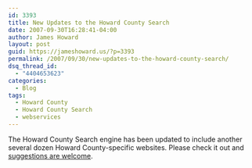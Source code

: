 ```yaml
---
id: 3393
title: New Updates to the Howard County Search
date: 2007-09-30T16:28:41-04:00
author: James Howard
layout: post
guid: https://jameshoward.us/?p=3393
permalink: /2007/09/30/new-updates-to-the-howard-county-search/
dsq_thread_id:
  - "4404653623"
categories:
  - Blog
tags:
  - Howard County
  - Howard County Search
  - webservices
---
```

The Howard County Search engine has been updated to include another several dozen Howard County-specific websites.  Please check it out and [suggestions are welcome](/contact-me/).
